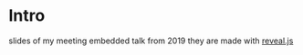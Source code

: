 # Intro
slides of my meeting embedded talk from 2019
they are made with [reveal.js]( https://revealjs.com/#/)
